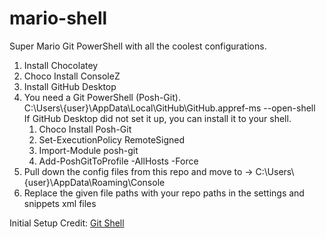 # mario-shell
Super Mario Git PowerShell with all the coolest configurations.

<ol>
  <li>Install Chocolatey</li>
  <li>Choco Install ConsoleZ</li>
  <li>Install GitHub Desktop</li>
  <li>
    You need a Git PowerShell (Posh-Git).<br />
    C:\Users\{user}\AppData\Local\GitHub\GitHub.appref-ms --open-shell<br />
    If GitHub Desktop did not set it up, you can install it to your shell.
    <ol>
      <li>Choco Install Posh-Git</li>
      <li>Set-ExecutionPolicy RemoteSigned</li>
      <li>Import-Module posh-git</li>
      <li>Add-PoshGitToProfile -AllHosts -Force</li>
    </ol>
  </li>
  <li>Pull down the config files from this repo and move to -> C:\Users\{user}\AppData\Roaming\Console</li>
  <li>Replace the given file paths with your repo paths in the settings and snippets xml files</li>
</ol>

Initial Setup Credit:
<a target="_blank" href="https://haacked.com/archive/2015/10/29/git-shell/">Git Shell</a>

